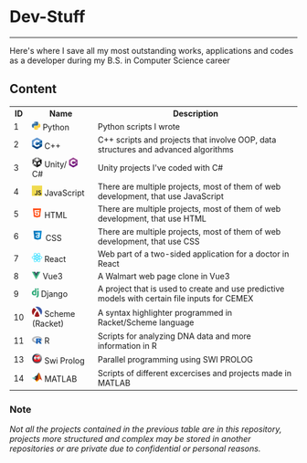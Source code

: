 # Dev-Stuff
---
Here's where I save all my most outstanding works, applications and codes as a developer during my B.S. in Computer Science career

## Content
<table>
  <tr>
    <th>ID</th><th>Name</th><th>Description</th>
  </tr>
  <tr>
    <td>1</td><td>
      <img src="images/R.png" alt="Python logo" width="15" style="max-width:100%;"> Python
    </td><td>Python scripts I wrote</td>
  </tr>
  <tr>
    <td>2</td><td>
      <img src="images/1983_c__.png" alt="Python logo" width="18" style="max-width:100%;"> C++
    </td><td>C++ scripts and projects that involve OOP, data structures and advanced algorithms</td>
  </tr>
  <tr>
    <td>3</td><td>
      <img src="images/62e131df7fe3599fdd46ecb3.png" alt="Python logo" width="18" style="max-width:100%;"> Unity/ <img src="images/c-logo-A44DB3D53C-seeklogo.com.png" alt="Python logo" width="15" style="max-width:100%;"> C#
    </td><td>Unity projects I've coded with C#</td>
  </tr>
  <tr>
    <td>4</td><td>
      <img src="images/JavaScript-logo.png" alt="Python logo" width="18" style="max-width:100%;"> JavaScript
    </td><td>There are multiple projects, most of them of web development, that use JavaScript</td>
  </tr>
  <tr>
    <td>5</td><td>
      <img src="images/logo-html-5-512.png" alt="Python logo" width="18" style="max-width:100%;"> HTML
    </td><td>There are multiple projects, most of them of web development, that use HTML</td>
  </tr>
  <tr>
    <td>6</td><td>
      <img src="images/css-118-569410.png" alt="Python logo" width="20" style="max-width:100%;"> CSS
    </td><td>There are multiple projects, most of them of web development, that use CSS</td>
  </tr>
  <tr>
    <td>7</td><td>
      <img src="images/R (2).png" alt="Python logo" width="18" style="max-width:100%;"> React
    </td><td>Web part of a two-sided application for a doctor in React</td>
  </tr>
  <tr>
    <td>8</td><td>
      <img src="images/vue-9-logo-png-transparent-min.png" alt="Python logo" width="15" style="max-width:100%;"> Vue3
    </td><td>A Walmart web page clone in Vue3</td>
  </tr>
  <tr>
    <td>9</td><td>
      <img src="images/1758767.png" alt="Python logo" width="12" style="max-width:100%;"> Django
    </td><td>A project that is used to create and use predictive models with certain file inputs for CEMEX</td>
  </tr>
  <tr>
    <td>10</td><td>
      <img src="images/512px-Racket-logo.svg.png" alt="Python logo" width="18" style="max-width:100%;"> Scheme (Racket)
    </td><td>A syntax highlighter programmed in Racket/Scheme language</td>
  </tr>
  <tr>
    <td>11</td><td>
      <img src="images/R_logo.svg.png" alt="Python logo" width="18" style="max-width:100%;"> R
    </td><td>Scripts for analyzing DNA data and more information in R</td>
  </tr>
  <tr>
    <td>13</td><td>
      <img src="images/pluginIcon.png" alt="Python logo" width="18" style="max-width:100%;"> Swi Prolog
    </td><td>Parallel programming using SWI PROLOG</td>
  </tr>
  <tr>
    <td>14</td><td>
      <img src="images/Matlab_Logo.png" alt="Python logo" width="18" style="max-width:100%;"> MATLAB
    </td><td>Scripts of different excercises and projects made in MATLAB</td>
  </tr>
</table>

### Note
*Not all the projects contained in the previous table are in this repository, projects more structured and complex may be stored in another repositories or are private due to confidential or personal reasons.*
